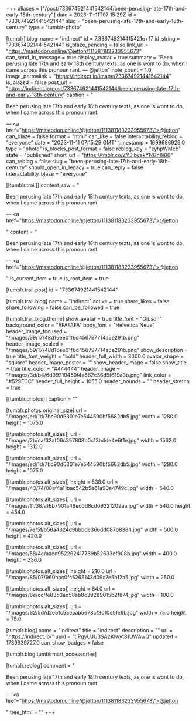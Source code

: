 +++
aliases = ["/post/733674921441542144/been-perusing-late-17th-and-early-18th-century"]
date = 2023-11-11T07:15:29Z
id = "733674921441542144"
slug = "been-perusing-late-17th-and-early-18th-century"
type = "tumblr-photo"

[tumblr]
blog_name = "indirect"
id = 7.336749214415421e+17
id_string = "733674921441542144"
is_blaze_pending = false
link_url = "https://mastodon.online/@jetton/111381183233955673"
can_send_in_message = true
display_avatar = true
summary = "Been perusing late 17th and early 18th century texts, as one is wont to do, when I came across this pronoun rant. — @jetton"
note_count = 1.0
image_permalink = "https://indirect.io/image/733674921441542144"
is_blazed = false
post_url = "https://indirect.io/post/733674921441542144/been-perusing-late-17th-and-early-18th-century"
caption = "<p>Been perusing late 17th and early 18th century texts, as one is wont to do, when I came across this pronoun rant.</p> — <a href=\"https://mastodon.online/@jetton/111381183233955673\">@jetton</a>"
can_blaze = false
format = "html"
can_like = false
interactability_reblog = "everyone"
date = "2023-11-11 07:15:29 GMT"
timestamp = 1699686929.0
type = "photo"
is_blocks_post_format = false
reblog_key = "zyhpWMcb"
state = "published"
short_url = "https://tmblr.co/ZY3jbyekYNGn8i00"
can_reblog = false
slug = "been-perusing-late-17th-and-early-18th-century"
should_open_in_legacy = true
can_reply = false
interactability_blaze = "everyone"

[[tumblr.trail]]
content_raw = "<p><p>Been perusing late 17th and early 18th century texts, as one is wont to do, when I came across this pronoun rant.</p> — <a href=\"https://mastodon.online/@jetton/111381183233955673\">@jetton</a></p>"
content = "<p><p>Been perusing late 17th and early 18th century texts, as one is wont to do, when I came across this pronoun rant.</p> &mdash; <a href=\"https://mastodon.online/@jetton/111381183233955673\">@jetton</a></p>"
is_current_item = true
is_root_item = true

[tumblr.trail.post]
id = "733674921441542144"

[tumblr.trail.blog]
name = "indirect"
active = true
share_likes = false
share_following = false
can_be_followed = true

[tumblr.trail.blog.theme]
show_avatar = true
title_font = "Gibson"
background_color = "#FAFAFA"
body_font = "Helvetica Neue"
header_image_focused = "/images/59/17/48d16ee01f6d456797714a5e291b.png"
header_image_scaled = "/images/59/17/48d16ee01f6d456797714a5e291b.png"
show_description = true
title_font_weight = "bold"
header_full_width = 3000.0
avatar_shape = "square"
header_image_poster = ""
show_header_image = false
show_title = true
title_color = "#444444"
header_image = "/images/3d/b4/6d99210450f4a662c36d5f619a3b.png"
link_color = "#529ECC"
header_full_height = 1055.0
header_bounds = ""
header_stretch = true

[[tumblr.photos]]
caption = ""

[tumblr.photos.original_size]
url = "/images/ed/1d/7bc90d6301e7e544590bf5682db5.jpg"
width = 1280.0
height = 1075.0

[[tumblr.photos.alt_sizes]]
url = "/images/2b/ca/32af06c357808b0c13b4de4e6f1e.jpg"
width = 1562.0
height = 1312.0

[[tumblr.photos.alt_sizes]]
url = "/images/ed/1d/7bc90d6301e7e544590bf5682db5.jpg"
width = 1280.0
height = 1075.0

[[tumblr.photos.alt_sizes]]
height = 538.0
url = "/images/43/74/08af4a11bac542b5e61a90a4749c.jpg"
width = 640.0

[[tumblr.photos.alt_sizes]]
url = "/images/11/38/a16b7901a49ec0d8cd09321209aa.jpg"
width = 540.0
height = 454.0

[[tumblr.photos.alt_sizes]]
url = "/images/7e/5f/b56a4324d9bbbde366dd087b8384.jpg"
width = 500.0
height = 420.0

[[tumblr.photos.alt_sizes]]
url = "/images/58/4c/aaed952262417769b52633ef908b.jpg"
width = 400.0
height = 336.0

[[tumblr.photos.alt_sizes]]
height = 210.0
url = "/images/85/07/960bac0fc5268143d09c7e5b12a5.jpg"
width = 250.0

[[tumblr.photos.alt_sizes]]
height = 84.0
url = "/images/8e/cc/fe83d3ad58ab8c39289015b2f874.jpg"
width = 100.0

[[tumblr.photos.alt_sizes]]
url = "/images/62/5d/d2e51c55e5ab5d78cf30f0e5fe6b.jpg"
width = 75.0
height = 75.0

[tumblr.blog]
name = "indirect"
title = "indirect"
description = ""
url = "https://indirect.io/"
uuid = "t:PgyUJU3SA2Klwyt81UWAwQ"
updated = 1739939727.0
can_show_badges = false

[tumblr.blog.tumblrmart_accessories]

[tumblr.reblog]
comment = "<p><p>Been perusing late 17th and early 18th century texts, as one is wont to do, when I came across this pronoun rant.</p> — <a href=\"https://mastodon.online/@jetton/111381183233955673\">@jetton</a></p>"
tree_html = ""
+++
